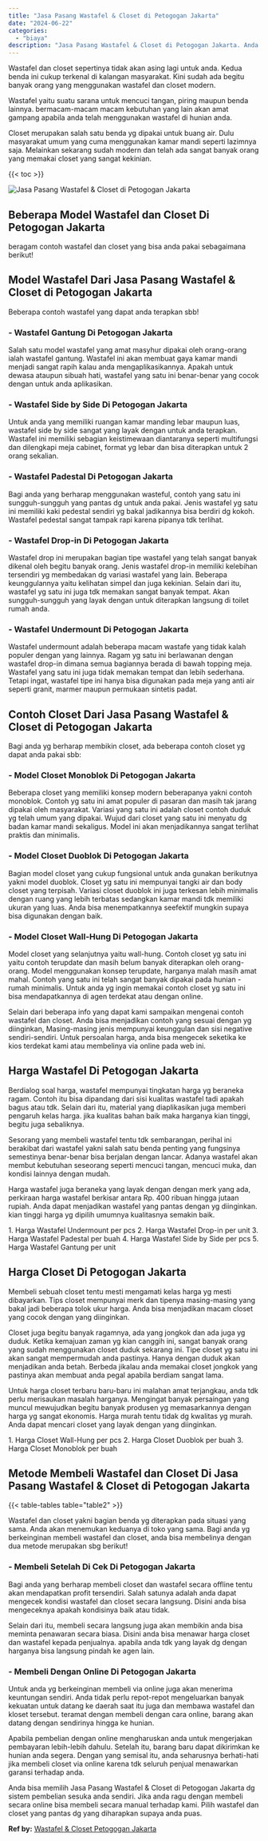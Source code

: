 ```yaml
---
title: "Jasa Pasang Wastafel & Closet di Petogogan Jakarta"
date: "2024-06-22"
categories: 
  - "biaya"
description: "Jasa Pasang Wastafel & Closet di Petogogan Jakarta. Anda bisa memilih Jasa Pasang Wastafel & Closet di Petogogan Jakarta dg sistem pembelian sesuka anda send..."
---
```


Wastafel dan closet sepertinya tidak akan asing lagi untuk anda. Kedua benda ini cukup terkenal di kalangan masyarakat. Kini sudah ada begitu banyak orang yang menggunakan wastafel dan closet modern.

Wastafel yaitu suatu sarana untuk mencuci tangan, piring maupun benda lainnya. bermacam-macam macam kebutuhan yang lain akan amat gampang apabila anda telah menggunakan wastafel di hunian anda.

Closet merupakan salah satu benda yg dipakai untuk buang air. Dulu masyarakat umum yang cuma menggunakan kamar mandi seperti lazimnya saja. Melainkan sekarang sudah modern dan telah ada sangat banyak orang yang memakai closet yang sangat kekinian.

{{< toc >}}

![Jasa Pasang Wastafel & Closet di Petogogan Jakarta](/images/wastafel-closet-murah65.png)

## Beberapa Model Wastafel dan Closet Di Petogogan Jakarta

beragam contoh wastafel dan closet yang bisa anda pakai sebagaimana berikut!

## Model Wastafel Dari Jasa Pasang Wastafel & Closet di Petogogan Jakarta

Beberapa contoh wastafel yang dapat anda terapkan sbb!

### \- Wastafel Gantung Di Petogogan Jakarta

Salah satu model wastafel yang amat masyhur dipakai oleh orang-orang ialah wastafel gantung. Wastafel ini akan membuat gaya kamar mandi menjadi sangat rapih kalau anda mengaplikasikannya. Apakah untuk dewasa ataupun sibuah hati, wastafel yang satu ini benar-benar yang cocok dengan untuk anda aplikasikan.

### \- Wastafel Side by Side Di Petogogan Jakarta

Untuk anda yang memiliki ruangan kamar manding lebar maupun luas, wastafel side by side sangat yang layak dengan untuk anda terapkan. Wastafel ini memiliki sebagian keistimewaan diantaranya seperti multifungsi dan dilengkapi meja cabinet, format yg lebar dan bisa diterapkan untuk 2 orang sekalian.

### \- Wastafel Padestal Di Petogogan Jakarta

Bagi anda yang berharap menggunakan wasteful, contoh yang satu ini sungguh-sungguh yang pantas dg untuk anda pakai. Jenis wastafel yg satu ini memiliki kaki pedestal sendiri yg bakal jadikannya bisa berdiri dg kokoh. Wastafel pedestal sangat tampak rapi karena pipanya tdk terlihat.

### \- Wastafel Drop-in Di Petogogan Jakarta

Wastafel drop ini merupakan bagian tipe wastafel yang telah sangat banyak dikenal oleh begitu banyak orang. Jenis wastafel drop-in memiliki kelebihan tersendiri yg membedakan dg variasi wastafel yang lain. Beberapa keunggulannya yaitu kelihatan simpel dan juga kekinian. Selain dari itu, wastafel yg satu ini juga tdk memakan sangat banyak tempat. Akan sungguh-sungguh yang layak dengan untuk diterapkan langsung di toilet rumah anda.

### \- Wastafel Undermount Di Petogogan Jakarta

Wastafel undermount adalah beberapa macam wastafe yang tidak kalah populer dengan yang lainnya. Ragam yg satu ini berlawanan dengan wastafel drop-in dimana semua bagiannya berada di bawah topping meja. Wastafel yang satu ini juga tidak memakan tempat dan lebih sederhana. Tetapi ingat, wastafel tipe ini hanya bisa digunakan pada meja yang anti air seperti granit, marmer maupun permukaan sintetis padat.

## Contoh Closet Dari Jasa Pasang Wastafel & Closet di Petogogan Jakarta

Bagi anda yg berharap membikin closet, ada beberapa contoh closet yg dapat anda pakai sbb:

### \- Model Closet Monoblok Di Petogogan Jakarta

Beberapa closet yang memiliki konsep modern beberapanya yakni contoh monoblok. Contoh yg satu ini amat populer di pasaran dan masih tak jarang dipakai oleh masyarakat. Variasi yang satu ini adalah closet contoh duduk yg telah umum yang dipakai. Wujud dari closet yang satu ini menyatu dg badan kamar mandi sekaligus. Model ini akan menjadikannya sangat terlihat praktis dan minimalis.

### \- Model Closet Duoblok Di Petogogan Jakarta

Bagian model closet yang cukup fungsional untuk anda gunakan berikutnya yakni model duoblok. Closet yg satu ini mempunyai tangki air dan body closet yang terpisah. Variasi closet duoblok ini juga terkesan lebih minimalis dengan ruang yang lebih terbatas sedangkan kamar mandi tdk memiliki ukuran yang luas. Anda bisa menempatkannya seefektif mungkin supaya bisa digunakan dengan baik.

### \- Model Closet Wall-Hung Di Petogogan Jakarta

Model closet yang selanjutnya yaitu wall-hung. Contoh closet yg satu ini yaitu contoh terupdate dan masih belum banyak diterapkan oleh orang-orang. Model menggunakan konsep terupdate, harganya malah masih amat mahal. Contoh yang satu ini telah sangat banyak dipakai pada hunian - rumah minimalis. Untuk anda yg ingin memakai contoh closet yg satu ini bisa mendapatkannya di agen terdekat atau dengan online.

Selain dari beberapa info yang dapat kami sampaikan mengenai contoh wastafel dan closet. Anda bisa menjadikan contoh yang sesuai dengan yg diinginkan, Masing-masing jenis mempunyai keunggulan dan sisi negative sendiri-sendiri. Untuk persoalan harga, anda bisa mengecek seketika ke kios terdekat kami atau membelinya via online pada web ini.

## Harga Wastafel Di Petogogan Jakarta

Berdialog soal harga, wastafel mempunyai tingkatan harga yg beraneka ragam. Contoh itu bisa dipandang dari sisi kualitas wastafel tadi apakah bagus atau tdk. Selain dari itu, material yang diaplikasikan juga memberi pengaruh kelas harga. jika kualitas bahan baik maka harganya kian tinggi, begitu juga sebaliknya.

Sesorang yang membeli wastafel tentu tdk sembarangan, perihal ini berakibat dari wastafel yakni salah satu benda penting yang fungsinya semestinya benar-benar bisa berjalan dengan lancar. Adanya wastafel akan membut kebutuhan seseorang seperti mencuci tangan, mencuci muka, dan kondisi lainnya dengan mudah.

Harga wastafel juga beraneka yang layak dengan dengan merk yang ada, perkiraan harga wastafel berkisar antara Rp. 400 ribuan hingga jutaan rupiah. Anda dapat menjadikan wastafel yang pantas dengan yg diinginkan. kian tinggi harga yg dipilih umumnya kualitasnya semakin baik.

1\. Harga Wastafel Undermount per pcs 2. Harga Wastafel Drop-in per unit 3. Harga Wastafel Padestal per buah 4. Harga Wastafel Side by Side per pcs 5. Harga Wastafel Gantung per unit

## Harga Closet Di Petogogan Jakarta

Membeli sebuah closet tentu mesti mengamati kelas harga yg mesti dibayarkan. Tips closet mempunyai merk dan tipenya masing-masing yang bakal jadi beberapa tolok ukur harga. Anda bisa menjadikan macam closet yang cocok dengan yang diinginkan.

Closet juga begitu banyak ragamnya, ada yang jongkok dan ada juga yg duduk. Ketika kemajuan zaman yg kian canggih ini, sangat banyak orang yang sudah menggunakan closet duduk sekarang ini. Tipe closet yg satu ini akan sangat mempermudah anda pastinya. Hanya dengan duduk akan menjadikan anda betah. Berbeda jikalau anda memakai closet jongkok yang pastinya akan membuat anda pegal apabila berdiam sangat lama.

Untuk harga closet terbaru baru-baru ini malahan amat terjangkau, anda tdk perlu merisaukan masalah harganya. Mengingat banyak persaingan yang muncul mewujudkan begitu banyak produsen yg memasarkannya dengan harga yg sangat ekonomis. Harga murah tentu tidak dg kwalitas yg murah. Anda dapat mencari closet yang layak dengan yang diinginkan.

1\. Harga Closet Wall-Hung per pcs 2. Harga Closet Duoblok per buah 3. Harga Closet Monoblok per buah

## Metode Membeli Wastafel dan Closet Di Jasa Pasang Wastafel & Closet di Petogogan Jakarta

{{< table-tables table="table2" >}}

Wastafel dan closet yakni bagian benda yg diterapkan pada situasi yang sama. Anda akan menemukan keduanya di toko yang sama. Bagi anda yg berkeinginan membeli wastafel dan closet, anda bisa membelinya dengan dua metode merupakan sbg berikut!

### \- Membeli Setelah Di Cek Di Petogogan Jakarta

Bagi anda yang berharap membeli closet dan wastafel secara offline tentu akan mendapatkan profit tersendiri. Salah satunya adalah anda dapat mengecek kondisi wastafel dan closet secara langsung. Disini anda bisa mengeceknya apakah kondisinya baik atau tidak.

Selain dari itu, membeli secara langsung juga akan membikin anda bisa meminta penawaran secara biasa. Disini anda bisa menawar harga closet dan wastafel kepada penjualnya. apabila anda tdk yang layak dg dengan harganya bisa langsung pindah ke agen lain.

### \- Membeli Dengan Online Di Petogogan Jakarta

Untuk anda yg berkeinginan membeli via online juga akan menerima keuntungan sendiri. Anda tidak perlu repot-repot mengeluarkan banyak kekuatan untuk datang ke daerah saat itu juga dan membawa wastafel dan kloset tersebut. teramat dengan membeli dengan cara online, barang akan datang dengan sendirinya hingga ke hunian.

Apabila pembelian dengan online mengharuskan anda untuk mengerjakan pembayaran lebih-lebih dahulu. Setelah itu, barang baru dapat dikirimkan ke hunian anda segera. Dengan yang semisal itu, anda seharusnya berhati-hati jika membeli closet via online karena tdk seluruh penjual menawarkan garansi terhadap anda.

Anda bisa memilih Jasa Pasang Wastafel & Closet di Petogogan Jakarta dg sistem pembelian sesuka anda sendiri. Jika anda ragu dengan membeli secara online bisa membeli secara manual terhadap kami. Pilih wastafel dan closet yang pantas dg yang diharapkan supaya anda puas.

**Ref by:** [Wastafel & Closet Petogogan Jakarta](https://id.wikipedia.org/wiki/Wastafel)

